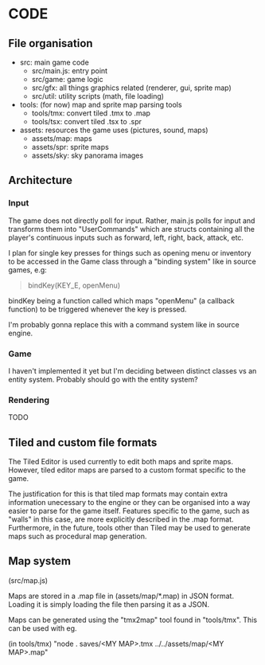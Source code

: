 # CODE

## File organisation

- src: main game code
  - src/main.js: entry point
  - src/game: game logic
  - src/gfx: all things graphics related (renderer, gui, sprite map)
  - src/util: utility scripts (math, file loading)
- tools: (for now) map and sprite map parsing tools
  - tools/tmx: convert tiled .tmx to .map
  - tools/tsx: convert tiled .tsx to .spr
- assets: resources the game uses (pictures, sound, maps)
  - assets/map: maps
  - assets/spr: sprite maps
  - assets/sky: sky panorama images

## Architecture

### Input

The game does not directly poll for input. Rather, main.js polls for input and
transforms them into "UserCommands" which are structs containing all the
player's continuous inputs such as forward, left, right, back, attack, etc.

I plan for single key presses for things such as opening menu or inventory to be
accessed in the Game class through a "binding system" like in source games, e.g:

> bindKey(KEY\_E, openMenu)

bindKey being a function called which maps "openMenu" (a callback function) to
be triggered whenever the key is pressed.

I'm probably gonna replace this with a command system like in source engine.

### Game

I haven't implemented it yet but I'm deciding between distinct classes vs an
entity system. Probably should go with the entity system?

### Rendering

TODO

## Tiled and custom file formats

The Tiled Editor is used currently to edit both maps and sprite maps. However,
tiled editor maps are parsed to a custom format specific to the game.

The justification for this is that tiled map formats may contain extra
information unecessary to the engine or they can be organised into a way easier
to parse for the game itself. Features specific to the game, such as "walls" in
this case, are more explicitly described in the .map format. Furthermore, in the
future, tools other than Tiled may be used to generate maps such as procedural
map generation.

## Map system

(src/map.js)

Maps are stored in a .map file in (assets/map/\*.map) in JSON format. Loading it
is simply loading the file then parsing it as a JSON.

Maps can be generated using the "tmx2map" tool found in "tools/tmx". This can be
used with eg.

(in tools/tmx)
"node . saves/\<MY MAP\>.tmx ../../assets/map/\<MY MAP\>.map"
